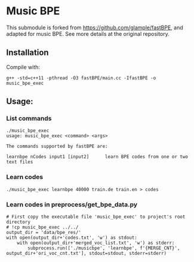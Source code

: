 
# Music BPE
This submodule is forked from https://github.com/glample/fastBPE, and adapted for music BPE.
See more details at the original repository.

## Installation

Compile with:
```
g++ -std=c++11 -pthread -O3 fastBPE/main.cc -IfastBPE -o music_bpe_exec
```

## Usage:

### List commands
```
./music_bpe_exec
usage: music_bpe_exec <command> <args>

The commands supported by fastBPE are:

learnbpe nCodes input1 [input2]      learn BPE codes from one or two text files

```


### Learn codes
```
./music_bpe_exec learnbpe 40000 train.de train.en > codes
```

### Learn codes in preprocess/get_bpe_data.py
```
# First copy the executable file 'music_bpe_exec' to project's root directory
# !cp music_bpe_exec ../../
output_dir = 'data/bpe_res/'
with open(output_dir+'codes.txt', 'w') as stdout:
    with open(output_dir+'merged_voc_list.txt', 'w') as stderr:
        subprocess.run(['./musicbpe', 'learnbpe', f'{MERGE_CNT}', output_dir+'ori_voc_cnt.txt'], stdout=stdout, stderr=stderr)
```

